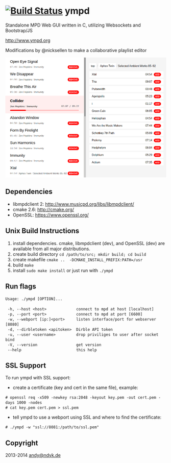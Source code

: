 [![Build Status](https://travis-ci.org/notandy/ympd.svg)](https://travis-ci.org/notandy/ympd)
ympd
====

Standalone MPD Web GUI written in C, utilizing Websockets and Bootstrap/JS


http://www.ympd.org

Modifications by @nicksellen to make a collaborative playlist editor

![ScreenShot](screenshot.png)

Dependencies
------------
 - libmpdclient 2: http://www.musicpd.org/libs/libmpdclient/
 - cmake 2.6: http://cmake.org/
 - OpenSSL: https://www.openssl.org/

Unix Build Instructions
-----------------------

1. install dependencies. cmake, libmpdclient (dev), and OpenSSL (dev) are available from all major distributions.
2. create build directory ```cd /path/to/src; mkdir build; cd build```
3. create makefile ```cmake ..  -DCMAKE_INSTALL_PREFIX:PATH=/usr```
4. build ```make```
5. install ```sudo make install``` or just run with ```./ympd```

Run flags
---------
```
Usage: ./ympd [OPTION]...

 -h, --host <host>             connect to mpd at host [localhost]
 -p, --port <port>             connect to mpd at port [6600]
 -w, --webport [ip:]<port>     listen interface/port for webserver [8080]
 -d, --dirbletoken <apitoken>  Dirble API token
 -u, --user <username>         drop priviliges to user after socket bind
 -V, --version                 get version
 --help                        this help
```

SSL Support
-----------
To run ympd with SSL support:

- create a certificate (key and cert in the same file), example:
```
# openssl req -x509 -newkey rsa:2048 -keyout key.pem -out cert.pem -days 1000 -nodes
# cat key.pem cert.pem > ssl.pem
```
- tell ympd to use a webport using SSL and where to find the certificate: 
```
# ./ympd -w "ssl://8081:/path/to/ssl.pem"
```

Copyright
---------

2013-2014 <andy@ndyk.de>

